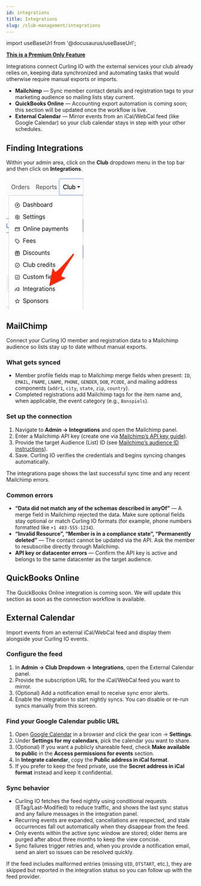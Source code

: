 ```yaml
---
id: integrations
title: Integrations
slug: /club-management/integrations
---
```

import useBaseUrl from '@docusaurus/useBaseUrl';

**[This is a Premium Only Feature](/docs/getting-started/premium)**



Integrations connect Curling IO with the external services your club already relies on, keeping data synchronized and automating tasks that would otherwise require manual exports or imports.

- **Mailchimp** — Sync member contact details and registration tags to your marketing audience so mailing lists stay current.
- **QuickBooks Online** — Accounting export automation is coming soon; this section will be updated once the workflow is live.
- **External Calendar** — Mirror events from an iCal/WebCal feed (like Google Calendar) so your club calendar stays in step with your other schedules.

## Finding Integrations

Within your admin area, click on the **Club** dropdown menu in the top bar and then click on **Integrations**.

![Navigation](/img/docs/club-management/integrations/navigation.png)

## MailChimp

Connect your Curling IO member and registration data to a Mailchimp audience so lists stay up to date without manual exports.

### What gets synced
- Member profile fields map to Mailchimp merge fields when present: `ID`, `EMAIL`, `FNAME`, `LNAME`, `PHONE`, `GENDER`, `DOB`, `PCODE`, and mailing address components (`addr1`, `city`, `state`, `zip`, `country`).
- Completed registrations add Mailchimp tags for the item name and, when applicable, the event category (e.g., `Bonspiels`).

### Set up the connection
1. Navigate to **Admin → Integrations** and open the Mailchimp panel.
2. Enter a Mailchimp API key (create one via [Mailchimp’s API key guide](https://mailchimp.com/help/about-api-keys/)).
3. Provide the target Audience (List) ID (see [Mailchimp’s audience ID instructions](https://mailchimp.com/help/find-audience-id/)).
4. Save. Curling IO verifies the credentials and begins syncing changes automatically.

The integrations page shows the last successful sync time and any recent Mailchimp errors.

### Common errors
- **“Data did not match any of the schemas described in anyOf”** — A merge field in Mailchimp rejected the data. Make sure optional fields stay optional or match Curling IO formats (for example, phone numbers formatted like `+1 403-555-1234`).
- **“Invalid Resource”, “Member is in a compliance state”, “Permanently deleted”** — The contact cannot be updated via the API. Ask the member to resubscribe directly through Mailchimp.
- **API key or datacenter errors** — Confirm the API key is active and belongs to the same datacenter as the target audience.

## QuickBooks Online

The QuickBooks Online integration is coming soon. We will update this section as soon as the connection workflow is available.

## External Calendar

Import events from an external iCal/WebCal feed and display them alongside your Curling IO events.

### Configure the feed
1. In **Admin → Club Dropdown → Integrations**, open the External Calendar panel.
2. Provide the subscription URL for the iCal/WebCal feed you want to mirror.
3. (Optional) Add a notification email to receive sync error alerts.
4. Enable the integration to start nightly syncs. You can disable or re-run syncs manually from this screen.

### Find your Google Calendar public URL
1. Open [Google Calendar](https://calendar.google.com) in a browser and click the gear icon → **Settings**.
2. Under **Settings for my calendars**, pick the calendar you want to share.
3. (Optional) If you want a publicly shareable feed, check **Make available to public** in the **Access permissions for events** section.
4. In **Integrate calendar**, copy the **Public address in iCal format**.
5. If you prefer to keep the feed private, use the **Secret address in iCal format** instead and keep it confidential.

### Sync behavior
- Curling IO fetches the feed nightly using conditional requests (ETag/Last-Modified) to reduce traffic, and shows the last sync status and any failure messages in the integration panel.
- Recurring events are expanded, cancellations are respected, and stale occurrences fall out automatically when they disappear from the feed.
- Only events within the active sync window are stored; older items are purged after about three months to keep the view concise.
- Sync failures trigger retries and, when you provide a notification email, send an alert so issues can be resolved quickly.

If the feed includes malformed entries (missing `UID`, `DTSTART`, etc.), they are skipped but reported in the integration status so you can follow up with the feed provider.
